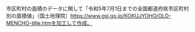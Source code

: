 市区町村の面積のデータに関して「令和5年7月1日までの全国都道府県市区町村別の面積値」（国土地理院）https://www.gsi.go.jp/KOKUJYOHO/OLD-MENCHO-title.htmを加工して作成。
